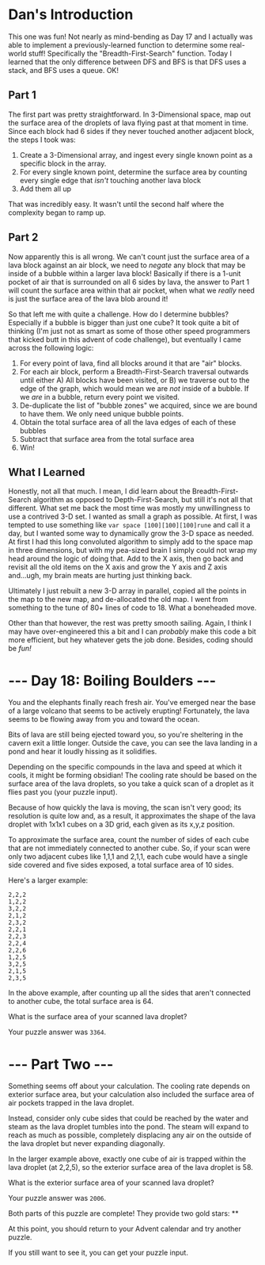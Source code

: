 # Dan's Introduction

This one was fun! Not nearly as mind-bending as Day 17 and I actually was able to implement a previously-learned function to determine some real-world stuff! Specifically the "Breadth-First-Search" function. Today I learned that the only difference between DFS and BFS is that DFS uses a stack, and BFS uses a queue. OK!

## Part 1

The first part was pretty straightforward. In 3-Dimensional space, map out the surface area of the droplets of lava flying past at that moment in time. Since each block had 6 sides if they never touched another adjacent block, the steps I took was:

1. Create a 3-Dimensional array, and ingest every single known point as a specific block in the array.
2. For every single known point, determine the surface area by counting every single edge that _isn't_ touching another lava block
3. Add them all up

That was incredibly easy. It wasn't until the second half where the complexity began to ramp up.

## Part 2

Now apparently this is all wrong. We can't count just the surface area of a lava block against an air block, we need to _negate_ any block that may be inside of a bubble within a larger lava block! Basically if there is a 1-unit pocket of air that is surrounded on all 6 sides by lava, the answer to Part 1 will count the surface area within that air pocket, when what we _really_ need is just the surface area of the lava blob around it!

So that left me with quite a challenge. How do I determine bubbles? Especially if a bubble is bigger than just one cube? It took quite a bit of thinking (I'm just not as smart as some of those other speed programmers that kicked butt in this advent of code challenge), but eventually I came across the following logic:

1. For every point of lava, find all blocks around it that are "air" blocks.
2. For each air block, perform a Breadth-First-Search traversal outwards until either A) All blocks have been visited, or B) we traverse out to the edge of the graph, which would mean we are _not_ inside of a bubble. If we _are_ in a bubble, return every point we visited.
3. De-duplicate the list of "bubble zones" we acquired, since we are bound to have them. We only need unique bubble points.
4. Obtain the total surface area of all the lava edges of each of these bubbles
5. Subtract that surface area from the total surface area
6. Win!

## What I Learned

Honestly, not all that much. I mean, I did learn about the Breadth-First-Search algorithm as opposed to Depth-First-Search, but still it's not all that different. What set me back the most time was mostly my unwillingness to use a contrived 3-D set. I wanted as small a graph as possible. At first, I was tempted to use something like `var space [100][100][100]rune` and call it a day, but I wanted some way to dynamically grow the 3-D space as needed. At first I had this long convoluted algorithm to simply add to the space map in three dimensions, but with my pea-sized brain I simply could not wrap my head around the logic of doing that. Add to the X axis, then go back and revisit all the old items on the X axis and grow the Y axis and Z axis and...ugh, my brain meats are hurting just thinking back.

Ultimately I just rebuilt a new 3-D array in parallel, copied all the points in the map to the new map, and de-allocated the old map. I went from something to the tune of 80+ lines of code to 18. What a boneheaded move.

Other than that however, the rest was pretty smooth sailing. Again, I think I may have over-engineered this a bit and I can _probably_ make this code a bit more efficient, but hey whatever gets the job done. Besides, coding should be _fun!_

# --- Day 18: Boiling Boulders ---

You and the elephants finally reach fresh air. You've emerged near the base of a large volcano that seems to be actively erupting! Fortunately, the lava seems to be flowing away from you and toward the ocean.

Bits of lava are still being ejected toward you, so you're sheltering in the cavern exit a little longer. Outside the cave, you can see the lava landing in a pond and hear it loudly hissing as it solidifies.

Depending on the specific compounds in the lava and speed at which it cools, it might be forming obsidian! The cooling rate should be based on the surface area of the lava droplets, so you take a quick scan of a droplet as it flies past you (your puzzle input).

Because of how quickly the lava is moving, the scan isn't very good; its resolution is quite low and, as a result, it approximates the shape of the lava droplet with 1x1x1 cubes on a 3D grid, each given as its x,y,z position.

To approximate the surface area, count the number of sides of each cube that are not immediately connected to another cube. So, if your scan were only two adjacent cubes like 1,1,1 and 2,1,1, each cube would have a single side covered and five sides exposed, a total surface area of 10 sides.

Here's a larger example:

```
2,2,2
1,2,2
3,2,2
2,1,2
2,3,2
2,2,1
2,2,3
2,2,4
2,2,6
1,2,5
3,2,5
2,1,5
2,3,5
```

In the above example, after counting up all the sides that aren't connected to another cube, the total surface area is 64.

What is the surface area of your scanned lava droplet?

Your puzzle answer was `3364`.

# --- Part Two ---

Something seems off about your calculation. The cooling rate depends on exterior surface area, but your calculation also included the surface area of air pockets trapped in the lava droplet.

Instead, consider only cube sides that could be reached by the water and steam as the lava droplet tumbles into the pond. The steam will expand to reach as much as possible, completely displacing any air on the outside of the lava droplet but never expanding diagonally.

In the larger example above, exactly one cube of air is trapped within the lava droplet (at 2,2,5), so the exterior surface area of the lava droplet is 58.

What is the exterior surface area of your scanned lava droplet?

Your puzzle answer was `2006`.

Both parts of this puzzle are complete! They provide two gold stars: **

At this point, you should return to your Advent calendar and try another puzzle.

If you still want to see it, you can get your puzzle input.